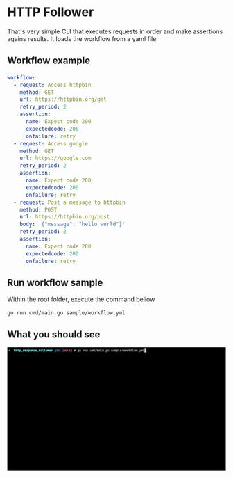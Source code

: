 # HTTP Follower

That's very simple CLI that executes requests in order and make assertions agains results.
It loads the workflow from a yaml file 

## Workflow example

```yaml
workflow:
  - request: Access httpbin
    method: GET
    url: https://httpbin.org/get
    retry_period: 2
    assertion:
      name: Expect code 200
      expectedcode: 200
      onfailure: retry
  - request: Access google
    method: GET
    url: https://google.com
    retry_period: 2
    assertion:
      name: Expect code 200
      expectedcode: 200
      onfailure: retry
  - request: Post a message to httpbin
    method: POST
    url: https://httpbin.org/post
    body: '{"message": "hello world"}'
    retry_period: 2
    assertion:
      name: Expect code 200
      expectedcode: 200
      onfailure: retry
```

## Run workflow sample

Within the root folder, execute the command bellow

```
go run cmd/main.go sample/workflow.yml
```

## What you should see

![](assets/http_workflow.gif)